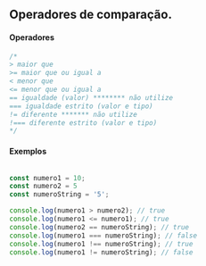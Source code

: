 ## Operadores de comparação.

#### Operadores

```javascript
/*
> maior que
>= maior que ou igual a
< menor que
<= menor que ou igual a
== igualdade (valor) ******** não utilize
=== igualdade estrito (valor e tipo)
!= diferente ******* não utilize
!=== diferente estrito (valor e tipo)
*/
```

#### Exemplos

```javascript

const numero1 = 10;
const numero2 = 5
const numeroString = '5';

console.log(numero1 > numero2); // true
console.log(numero1 <= numero1); // true
console.log(numero2 == numeroString); // true
console.log(numero1 === numeroString); // false
console.log(numero1 !== numeroString); // true
console.log(numero1 != numeroString); // false
 
```

